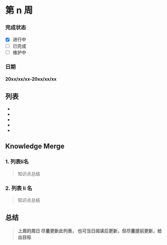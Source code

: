 # 第 n 周     
### 完成状态

- [x] 进行中
- [ ] 已完成
- [ ] 维护中

### 日期
#### 20xx/xx/xx-20xx/xx/xx    



## 列表   
* []()
* []()
* []()
* []()
* []()



## Knowledge Merge   

### 1. 列表li名  

> 知识点总结  


### 2. 列表 li 名  

> 知识点总结  






## 总结   

> __上周的周日 尽量更新此列表， 也可当日阅读后更新，但尽量提前更新，给出目标__  